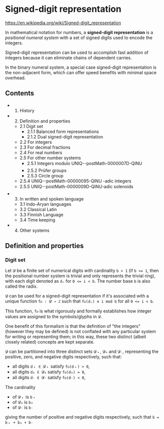 # Signed-digit representation

https://en.wikipedia.org/wiki/Signed-digit_representation

In mathematical notation for numbers, a **signed-digit representation** is a *positional numeral system* with a set of signed digits used to encode the integers.

Signed-digit representation can be used to accomplish fast addition of integers because it can eliminate chains of dependent carries.

In the binary numeral system, a special case signed-digit representation is the non-adjacent form, which can offer speed benefits with minimal space overhead.

## Contents

- 1. History
- 2. Definition and properties
  - 2.1 Digit set
    - 2.1.1 Balanced form representations
    - 2.1.2 Dual signed-digit representation
  - 2.2 For integers
  - 2.3 For decimal fractions
  - 2.4 For real numbers
  - 2.5 For other number systems
    - 2.5.1 Integers modulo UNIQ--postMath-0000007D-QINU
    - 2.5.2 Prüfer groups
    - 2.5.3 Circle group
  - 2.5.4 UNIQ--postMath-00000095-QINU -adic integers
  - 2.5.5 UNIQ--postMath-0000009D-QINU-adic solenoids
- 3. In written and spoken language
  - 3.1 Indo-Aryan languages
  - 3.2 Classical Latin
  - 3.3 Finnish Language
  - 3.4 Time keeping
- 4. Other systems


## Definition and properties

### Digit set

Let `𝓓` be a finite set of numerical digits with cardinality `b > 1` (if `b <= 1`, then the positional number system is trivial and only represents the trivial ring), with each digit denoted as `dᵢ` for `0 <= i < b`. The number base `b` is also called the radix.

`𝓓` can be used for a signed-digit representation if it's associated with a unique function `fᴅ : 𝓓 → ℤ` such that `fᴅ(dᵢ) ≡ i mod b` for all `0 <= i < b`.

This function, `fᴅ` is what rigorously and formally establishes how integer values are assigned to the symbols/glyphs in `𝓓`.

One benefit of this formalism is that the definition of "the integers" (however they may be defined) is not conflated with any particular system for writing or representing them; in this way, these two distinct (albeit closely related) concepts are kept separate.

`𝓓` can be partitioned into three distinct sets `𝓓﹢`, `𝓓₀` and `𝓓˗`, representing the positive, zero, and negative digits respectively, such that:
- all digits `d﹢ ∈ 𝓓﹢` satisfy `fᴅ(d﹢) > 0`, 
- all digits `d₀ ∈ 𝓓₀` satisfy `fᴅ(d₀) = 0`, 
- all digits `d˗ ∈ 𝓓˗` satisfy `fᴅ(d˗) < 0`, 

The cardinality
- of `𝓓﹢` is `b﹢`
- of `𝓓₀` is `b₀`
- of `𝓓˗` is `b˗`

giving the number of positive and negative digits respectively, such that 
`b = b﹢ + b₀ + b˗`
